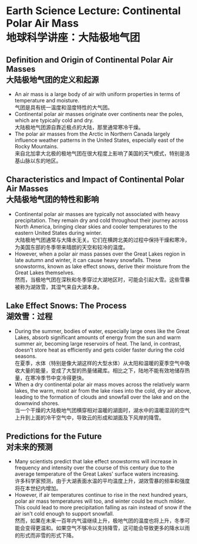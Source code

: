 # Earth Science Lecture: Continental Polar Air Mass <br> 地球科学讲座：大陆极地气团

## Definition and Origin of Continental Polar Air Masses <br> 大陆极地气团的定义和起源
- An air mass is a large body of air with uniform properties in terms of temperature and moisture. <br> 气团是具有统一温度和湿度特性的大气团。
- Continental polar air masses originate over continents near the poles, which are typically cold and dry. <br> 大陆极地气团源自靠近极点的大陆，那里通常寒冷干燥。
- The polar air masses from the Arctic in Northern Canada largely influence weather patterns in the United States, especially east of the Rocky Mountains. <br> 来自北加拿大北极的极地气团在很大程度上影响了美国的天气模式，特别是洛基山脉以东的地区。

## Characteristics and Impact of Continental Polar Air Masses <br> 大陆极地气团的特性和影响
- Continental polar air masses are typically not associated with heavy precipitation. They remain dry and cold throughout their journey across North America, bringing clear skies and cooler temperatures to the eastern United States during winter. <br> 大陆极地气团通常与大降水无关。它们在横跨北美的过程中保持干燥和寒冷，为美国东部的冬季带来晴朗的天空和较冷的温度。
- However, when a polar air mass passes over the Great Lakes region in late autumn and winter, it can cause heavy snowfalls. These snowstorms, known as lake effect snows, derive their moisture from the Great Lakes themselves. <br> 然而，当极地气团在深秋和冬季穿过大湖地区时，可能会引起大雪。这些雪暴被称为湖效雪，其湿气来自大湖本身。

## Lake Effect Snows: The Process <br> 湖效雪：过程
- During the summer, bodies of water, especially large ones like the Great Lakes, absorb significant amounts of energy from the sun and warm summer air, becoming large reservoirs of heat. The land, in contrast, doesn't store heat as efficiently and gets colder faster during the cold seasons. <br> 在夏季，水体（特别是像大湖这样的大型水体）从太阳和温暖的夏季空气中吸收大量的能量，变成了大型的热量储藏库。相比之下，陆地不能有效地储存热量，在寒冷季节中变冷得更快。
- When a dry continental polar air mass moves across the relatively warm lakes, the warm, moist air from the lake rises into the cold, dry air above, leading to the formation of clouds and snowfall over the lake and on the downwind shores. <br> 当一个干燥的大陆极地气团横穿相对温暖的湖面时，湖水中的温暖湿润的空气上升到上面的冷干空气中，导致云的形成和湖面及下风岸的降雪。

## Predictions for the Future <br> 对未来的预测
- Many scientists predict that lake effect snowstorms will increase in frequency and intensity over the course of this century due to the average temperature of the Great Lakes' surface waters increasing. <br> 许多科学家预测，由于大湖表面水温的平均温度上升，湖效雪暴的频率和强度将在本世纪内增加。
- However, if air temperatures continue to rise in the next hundred years, polar air mass temperatures will too, and winter could be much milder. This could lead to more precipitation falling as rain instead of snow if the air isn't cold enough to support snowfall. <br> 然而，如果在未来一百年内气温继续上升，极地气团的温度也将上升，冬季可能会变得更温和。如果空气不够冷以支持降雪，这可能会导致更多的降水以雨的形式而非雪的形式下降。 

